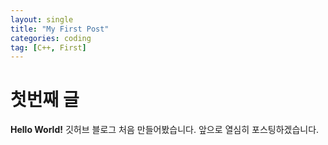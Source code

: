 ```yaml
---
layout: single
title: "My First Post"
categories: coding
tag: [C++, First]
---
```


# 첫번째 글

**Hello World!**
깃허브 블로그 처음 만들어봤습니다. 앞으로 열심히 포스팅하겠습니다.
